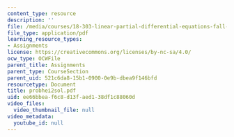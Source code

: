 ```yaml
---
content_type: resource
description: ''
file: /media/courses/18-303-linear-partial-differential-equations-fall-2006/ee66bbeaf6c8d13faed138df1c88060d_probhei2sol.pdf
file_type: application/pdf
learning_resource_types:
- Assignments
license: https://creativecommons.org/licenses/by-nc-sa/4.0/
ocw_type: OCWFile
parent_title: Assignments
parent_type: CourseSection
parent_uid: 521c6da8-15b1-0900-0e9b-dbea9f146bfd
resourcetype: Document
title: probhei2sol.pdf
uid: ee66bbea-f6c8-d13f-aed1-38df1c88060d
video_files:
  video_thumbnail_file: null
video_metadata:
  youtube_id: null
---
```

